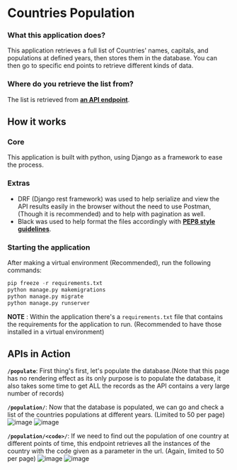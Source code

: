 # Countries Population

### What this application does?

This application retrieves a full list of Countries' names, capitals, and populations at defined years, then stores them in the database. You can then go to specific end points to retrieve different kinds of data.

### Where do you retrieve the list from?

The list is retrieved from [**an API endpoint**](https://documenter.getpostman.com/view/1134062/T1LJjU52#intro).


## How it works

### Core

This application is built with python, using Django as a framework to ease the process.

### Extras

* DRF (Django rest framework) was used to help serialize and view the API results easily in the browser without the need to use Postman,(Though it is recommended) and to help with pagination as well.
* Black was used to help format the files accordingly with [**PEP8 style guidelines**](https://www.python.org/dev/peps/pep-0008/).

### Starting the application

After making a virtual environment (Recommended), run the following commands:
```python
pip freeze -r requirements.txt
python manage.py makemigrations
python manage.py migrate
python manage.py runserver
```

**NOTE** : Within the application there's a ```requirements.txt``` file that contains the requirements for the application to run. (Recommended to have those installed in a virtual environment)

## APIs in Action
**`/populate`**: First thing's first, let's populate the database.(Note that this page has no rendering effect as its only purpose is to populate the database, it also takes some time to get ALL the records as the API contains a very large number of records)

**`/population/`**: Now that the database is populated, we can go and check a list of the countries populations at different years. (Limited to 50 per page)
![image](https://user-images.githubusercontent.com/49989718/209130943-d9e0774e-e50c-4b66-8746-61d74b574dd6.png)
![image](https://user-images.githubusercontent.com/49989718/209130899-5eb3d83d-dd26-4fb2-ba74-698825a79ab6.png)

**`/population/<code>/`**: If we need to find out the population of one country at different points of time, this endpoint retrieves all the instances of the country with the code given as a parameter in the url. (Again, limited to 50 per page)
![image](https://user-images.githubusercontent.com/49989718/209131385-85fcff11-4ab2-48d5-ace3-ff39eba3e79e.png)
![image](https://user-images.githubusercontent.com/49989718/209131390-1ce3dd94-9e46-424d-b474-67246e98294e.png)
